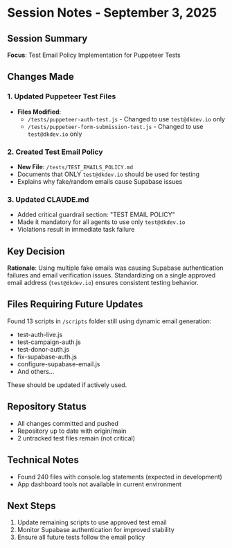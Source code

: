 # Session Notes - September 3, 2025

## Session Summary
**Focus**: Test Email Policy Implementation for Puppeteer Tests

## Changes Made

### 1. Updated Puppeteer Test Files
- **Files Modified**:
  - `/tests/puppeteer-auth-test.js` - Changed to use `test@dkdev.io` only
  - `/tests/puppeteer-form-submission-test.js` - Changed to use `test@dkdev.io` only

### 2. Created Test Email Policy
- **New File**: `/tests/TEST_EMAILS_POLICY.md`
- Documents that ONLY `test@dkdev.io` should be used for testing
- Explains why fake/random emails cause Supabase issues

### 3. Updated CLAUDE.md
- Added critical guardrail section: "TEST EMAIL POLICY"
- Made it mandatory for all agents to use only `test@dkdev.io`
- Violations result in immediate task failure

## Key Decision
**Rationale**: Using multiple fake emails was causing Supabase authentication failures and email verification issues. Standardizing on a single approved email address (`test@dkdev.io`) ensures consistent testing behavior.

## Files Requiring Future Updates
Found 13 scripts in `/scripts` folder still using dynamic email generation:
- test-auth-live.js
- test-campaign-auth.js
- test-donor-auth.js
- fix-supabase-auth.js
- configure-supabase-email.js
- And others...

These should be updated if actively used.

## Repository Status
- All changes committed and pushed
- Repository up to date with origin/main
- 2 untracked test files remain (not critical)

## Technical Notes
- Found 240 files with console.log statements (expected in development)
- App dashboard tools not available in current environment

## Next Steps
1. Update remaining scripts to use approved test email
2. Monitor Supabase authentication for improved stability
3. Ensure all future tests follow the email policy